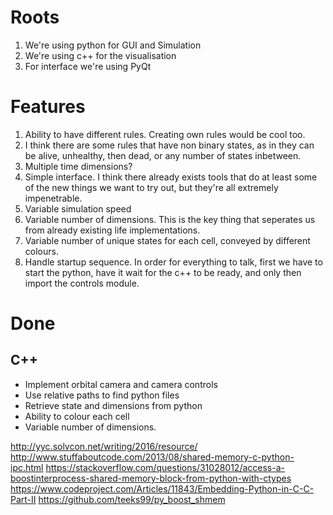 Roots
=====
1. We're using python for GUI and Simulation
2. We're using c++ for the visualisation
3. For interface we're using PyQt

Features
========
1. Ability to have different rules. Creating own rules would be cool too.
2. I think there are some rules that have non binary states, as in they can be alive, unhealthy, then dead, or any number of states inbetween.
3. Multiple time dimensions?
4. Simple interface. I think there already exists tools that do at least some of the new things we want to try out, but they're all extremely impenetrable.
5. Variable simulation speed
6. Variable number of dimensions. This is the key thing that seperates us from already existing life implementations.
7. Variable number of unique states for each cell, conveyed by different colours.
8. Handle startup sequence. In order for everything to talk, first we have to start the python, have it wait for the c++ to be ready, and only then import the controls module.   

Done
====
C++
---
* Implement orbital camera and camera controls
* Use relative paths to find python files
* Retrieve state and dimensions from python
* Ability to colour each cell
* Variable number of dimensions.

http://yyc.solvcon.net/writing/2016/resource/
http://www.stuffaboutcode.com/2013/08/shared-memory-c-python-ipc.html
https://stackoverflow.com/questions/31028012/access-a-boostinterprocess-shared-memory-block-from-python-with-ctypes
https://www.codeproject.com/Articles/11843/Embedding-Python-in-C-C-Part-II
https://github.com/teeks99/py_boost_shmem
